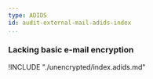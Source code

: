 ```yaml
---
type: ADIDS
id: audit-external-mail-adids-index
...
```


### Lacking basic e-mail encryption
!INCLUDE "./unencrypted/index.adids.md"
